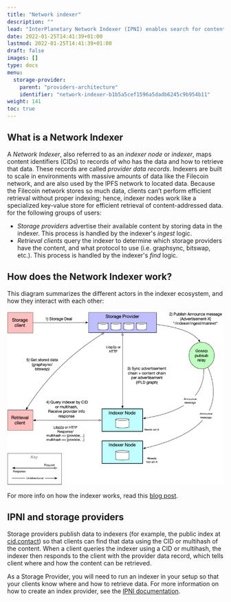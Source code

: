 ```yaml
---
title: "Network indexer"
description: ""
lead: "InterPlanetary Network Indexer (IPNI) enables search for content-addressable data available from storage providers, such as those on the Filecoin and IPFS networks. Storage providers can publish the content IDs (CIDs) of their data to a _Network Indexer_, and clients can query the network indexer to learn where to retrieve the content identified by those CIDs. This documemt describes what storage providers should know about IPNI, such as how network indexers work and how storage providers should use them."
date: 2022-01-25T14:41:39+01:00
lastmod: 2022-01-25T14:41:39+01:00
draft: false
images: []
type: docs
menu:
  storage-provider:
    parent: "providers-architecture"
    identifier: "network-indexer-b1b5a5cef1596a5dadb6245c9b954b11"
weight: 141
toc: true
---
```




## What is a Network Indexer

A _Network Indexer_, also referred to as an _indexer node_ or _indexer_, maps content identifiers (CIDs) to records of who has the data and how to retrieve that data. These records are called _provider data records_. Indexers are built to scale in environments with massive amounts of data like the Filecoin network, and are also used by the IPFS network to located data. Because the Filecoin network stores so much data, clients can’t perform efficient retrieval without proper indexing; hence, indexer nodes work like a specialized key-value store for efficient retrieval of content-addressed data. for the following groups of users:

- _Storage providers_ advertise their available content by storing data in the indexer. This process is handled by the indexer's _ingest_ logic.
- _Retrieval clients_ query the indexer to determine which storage providers have the content, and what protocol to use (i.e. graphsync, bitswap, etc.). This process is handled by the indexer's _find_ logic.

## How does the Network Indexer work?

This diagram summarizes the different actors in the indexer ecosystem, and how they interact with each other:

[![Network Indexer ecosystem](indexer.png)](indexer.png)

For more info on how the indexer works, read this [blog post](https://filecoin.io/blog/posts/how-does-the-network-indexer-work/).

## IPNI and storage providers

Storage providers publish data to indexers (for example, the public index at [cid.contact](https://cid.contact)) so that clients can find that data using the CID or multihash of the content. When a client queries the indexer using a CID or multihash, the indexer then responds to the client with the provider data record, which tells client where and how the content can be retrieved.

As a Storage Provider, you will need to run an indexer in your setup so that your clients know where and how to retrieve data. For more information on how to create an index provider, see the [IPNI documentation](https://github.com/ipni/storetheindex/blob/main/doc/creating-an-index-provider.md).
